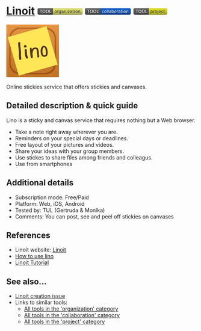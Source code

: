 # [Linoit](http://en.linoit.com/)  [<img src="images/organization.png" align="bottom">](https://github.com/e-CLOSE/Toolbox/issues?q=label%3A01_TOOL+label%3Aorganization) [<img src="images/collaboration.png" align="bottom">](https://github.com/e-CLOSE/Toolbox/issues?q=label%3A01_TOOL+label%3Acollaboration) [<img src="images/project.png" align="bottom">](https://github.com/e-CLOSE/Toolbox/issues?q=label%3A01_TOOL+label%3Aproject)

[<img src="images/linoit-com.png" align="bottom" alt="linoit-com Logo">](http://en.linoit.com/)

Online stickies service that offers stickies and canvases.


## Detailed description & quick guide

Lino is a sticky and canvas service that requires nothing but a Web browser.

- Take a note right away wherever you are.
- Reminders on your special days or deadlines.
- Free layout of your pictures and videos.
- Share your ideas with your group members.
- Use stickes to share files among friends and colleagus.
- Use from smartphones


## Additional details

- Subscription mode: Free/Paid
- Platform: Web, iOS, Android
- Tested by: TUL (Gertruda & Monika)
- Comments: You can post, see and peel off stickies on canvases


## References

- Linoit website: [Linoit](http://en.linoit.com/)   
- [How to use lino](http://linoit.com/users/linoit-com/canvases/How%20to%20lino)
- [Linoit Tutorial](https://www.youtube.com/watch?v=xWS28cb4CK0)


## See also...

- [Linoit creation issue](https://github.com/e-CLOSE/Toolbox/issues/146)
- Links to similar tools:
  - [All tools in the 'organization' category](https://github.com/e-CLOSE/Toolbox/issues?q=label%3A01_TOOL+label%3Aorganization)
  - [All tools in the 'collaboration' category](https://github.com/e-CLOSE/Toolbox/issues?q=label%3A01_TOOL+label%3Acollaboration)
  - [All tools in the 'project' category](https://github.com/e-CLOSE/Toolbox/issues?q=label%3A01_TOOL+label%3Aproject)
